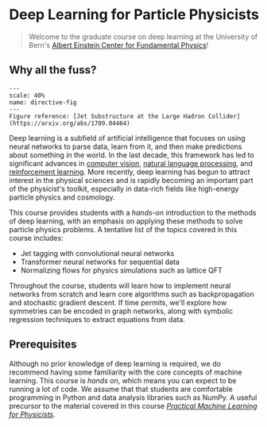# Deep Learning for Particle Physicists

> Welcome to the graduate course on deep learning at the University of Bern's [Albert Einstein Center for Fundamental Physics](https://www.einstein.unibe.ch/)!

## Why all the fuss?

```{figure} ./images/jets.png
---
scale: 40%
name: directive-fig
---
Figure reference: [Jet Substructure at the Large Hadron Collider](https://arxiv.org/abs/1709.04464)
```

Deep learning is a subfield of artificial intelligence that focuses on using neural networks to parse data, learn from it, and then make predictions about something in the world. In the last decade, this framework has led to significant advances in [computer vision](https://www.youtube.com/watch?v=kSLJriaOumA&feature=youtu.be), [natural language processing](https://openai.com/blog/better-language-models/), and [reinforcement learning](https://deepmind.com/research/case-studies/alphago-the-story-so-far). More recently, deep learning has begun to attract interest in the physical sciences and is rapidly becoming an important part of the physicist's toolkit, especially in data-rich fields like high-energy particle physics and cosmology.

This course provides students with a _hands-on_ introduction to the methods of deep learning, with an emphasis on applying these methods to solve particle physics problems. A tentative list of the topics covered in this course includes:

* Jet tagging with convolutional neural networks
* Transformer neural networks for sequential data
* Normalizing flows for physics simulations such as lattice QFT

Throughout the course, students will learn how to implement neural networks from scratch and learn core algorithms such as backpropagation and stochastic gradient descent. If time permits, we'll explore how symmetries can be encoded in graph networks, along with symbolic regression techniques to extract equations from data.

## Prerequisites

Although no prior knowledge of deep learning is required, we do recommend having some familiarity with the core concepts of machine learning. This course is _hands on_, which means you can expect to be running a lot of code. We assume that that students are comfortable programming in Python and data analysis libraries such as NumPy. A useful precursor to the material covered in this course [_Practical Machine Learning for Physicists_](https://lewtun.github.io/hepml/).